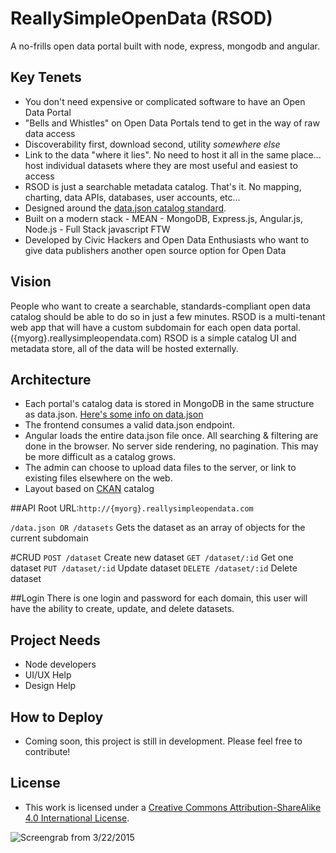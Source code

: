 # ReallySimpleOpenData (RSOD)
A no-frills open data portal built with node, express, mongodb and angular.  

## Key Tenets
- You don't need expensive or complicated software to have an Open Data Portal
- "Bells and Whistles" on Open Data Portals tend to get in the way of raw data access
- Discoverability first, download second, utility *somewhere else*
- Link to the data "where it lies".  No need to host it all in the same place... host individual datasets where they are most useful and easiest to access
- RSOD is just a searchable metadata catalog.  That's it.  No mapping, charting, data APIs, databases, user accounts, etc... 
- Designed around the [data.json catalog standard](https://project-open-data.cio.gov/catalog/#machine-readable-format).  
- Built on a modern stack - MEAN - MongoDB, Express.js, Angular.js, Node.js - Full Stack javascript FTW
- Developed by Civic Hackers and Open Data Enthusiasts who want to give data publishers another open source option for Open Data

## Vision
People who want to create a searchable, standards-compliant open data catalog should be able to do so in just a few minutes.  RSOD is a multi-tenant web app that will have a custom subdomain for each open data portal. ({myorg}.reallysimpleopendata.com)
RSOD is a simple catalog UI and metadata store, all of the data will be hosted externally.


## Architecture
- Each portal's catalog data is stored in MongoDB in the same structure as data.json. [Here's some info on data.json ](https://project-open-data.cio.gov/v1.1/api/)  
- The frontend consumes a valid data.json endpoint.
- Angular loads the entire data.json file once.  All searching & filtering are done in the browser. No server side rendering, no pagination.  This may be more difficult as a catalog grows.
- The admin can choose to upload data files to the server, or link to existing files elsewhere on the web.
- Layout based on [CKAN](http://ckan.org/) catalog

##API
Root URL:`http://{myorg}.reallysimpleopendata.com`

`/data.json OR /datasets`
Gets the dataset as an array of objects for the current subdomain

#CRUD 
 `POST /dataset` Create new dataset 
 `GET /dataset/:id` Get one dataset
 `PUT /dataset/:id` Update dataset
 `DELETE /dataset/:id` Delete dataset

##Login
There is one login and password for each domain, this user will have the ability to create, update, and delete datasets.

## Project Needs
- Node developers
- UI/UX Help
- Design Help

## How to Deploy
- Coming soon, this project is still in development.  Please feel free to contribute!

## License 
- This work is licensed under a [Creative Commons Attribution-ShareAlike 4.0 International License](http://creativecommons.org/licenses/by-sa/4.0/).

![Screengrab from 3/22/2015](https://www.evernote.com/shard/s288/sh/20e054d9-7be1-45d4-ba91-1f4ef8ff9c99/0e7c0b2642bb84c54120d71d6bd03abf/res/361e3f67-8776-4af1-beac-323fad687799/skitch.png?resizeSmall&width=832)
